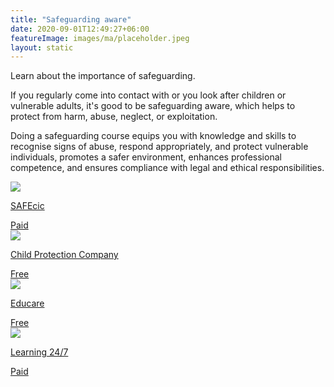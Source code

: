 ```yaml
---
title: "Safeguarding aware"
date: 2020-09-01T12:49:27+06:00
featureImage: images/ma/placeholder.jpeg
layout: static
---
```


Learn about the importance of safeguarding.

If you regularly come into contact with or you look after children or vulnerable adults, it's good to be safeguarding aware, which helps to protect from harm, abuse, neglect, or exploitation.

Doing a safeguarding course equips you with knowledge and skills to recognise signs of abuse, respond appropriately, and protect vulnerable individuals, promotes a safer environment, enhances professional competence, and ensures compliance with legal and ethical responsibilities.

<a class="ma-link" href="https://www.safecic.co.uk/e-shop/all-categories/category/40-blended-learning-open-house-courses"><div class="ma-card ma-card-Learning"><div class="ma-icon"><img src ="/images/Icon-pound - learning - opacity.svg"/></div><div class="ma-name"><p>SAFEcic</p></div><div class="ma-paid-text"><span>Paid</span></div></div></a><a class="ma-link" href="https://www.childprotectioncompany.com/general/10-reasons-why-you-need-safeguarding-training/"><div class="ma-card ma-card-Learning"><div class="ma-icon"><img src ="/images/Icon-check - learning - opacity.svg"/></div><div class="ma-name"><p>Child Protection Company</p></div><div class="ma-paid-text"><span>Free</span></div></div></a><a class="ma-link" href="https://www.educare.co.uk/ppc/safeguarding-training-the-top-5-benefits"><div class="ma-card ma-card-Learning"><div class="ma-icon"><img src ="/images/Icon-check - learning - opacity.svg"/></div><div class="ma-name"><p>Educare</p></div><div class="ma-paid-text"><span>Free</span></div></div></a><a class="ma-link" href="https://www.awin1.com/cread.php?awinmid=15642&awinaffid=1198638&ued=https%3A%2F%2Fwww.learning247.co.uk%2F"><div class="ma-card ma-card-Learning"><div class="ma-icon"><img src ="/images/Icon-pound - learning - opacity.svg"/></div><div class="ma-name"><p>Learning 24/7</p></div><div class="ma-paid-text"><span>Paid</span></div></div></a>  

<br/><br/>






